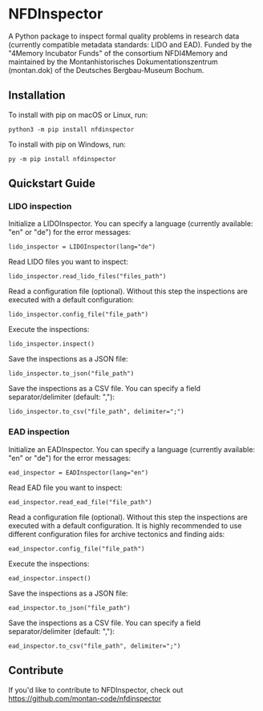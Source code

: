 # NFDInspector


A Python package to inspect formal quality problems in research data (currently compatible metadata standards: LIDO and EAD). Funded by the "4Memory Incubator Funds" of the consortium NFDI4Memory and maintained by the Montanhistorisches Dokumentationszentrum (montan.dok) of the Deutsches Bergbau-Museum Bochum.

## Installation

To install with pip on macOS or Linux, run:

    python3 -m pip install nfdinspector

To install with pip on Windows, run:

    py -m pip install nfdinspector

## Quickstart Guide

### LIDO inspection

Initialize a LIDOInspector. You can specify a language (currently available: "en" or "de") for the error messages:

    lido_inspector = LIDOInspector(lang="de")

Read LIDO files you want to inspect:

    lido_inspector.read_lido_files("files_path")

Read a configuration file (optional). Without this step the inspections are executed with a default configuration:

    lido_inspector.config_file("file_path")

Execute the inspections:

    lido_inspector.inspect()

Save the inspections as a JSON file:

    lido_inspector.to_json("file_path")

Save the inspections as a CSV file. You can specify a field separator/delimiter (default: ","):

    lido_inspector.to_csv("file_path", delimiter=";")


### EAD inspection

Initialize an EADInspector. You can specify a language (currently available: "en" or "de") for the error messages:

    ead_inspector = EADInspector(lang="en")

Read EAD file you want to inspect:

    ead_inspector.read_ead_file("file_path")

Read a configuration file (optional). Without this step the inspections are executed with a default configuration. It is highly recommended to use different configuration files for archive tectonics and finding aids:

    ead_inspector.config_file("file_path")

Execute the inspections:

    ead_inspector.inspect()

Save the inspections as a JSON file:
    
    ead_inspector.to_json("file_path")

Save the inspections as a CSV file. You can specify a field separator/delimiter (default: ","):

    ead_inspector.to_csv("file_path", delimiter=";")   

## Contribute

If you'd like to contribute to NFDInspector, check out https://github.com/montan-code/nfdinspector
